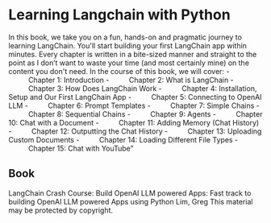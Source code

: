 # Learning Langchain with Python

In this book, we take you on a fun, hands-on and pragmatic journey to learning LangChain. You'll start building your first LangChain app within minutes. Every chapter is written in a bite-sized manner and straight to the point as I don’t want to waste your time (and most certainly mine) on the content you don't need.
In the course of this book, we will cover:
-          Chapter 1: Introduction
-          Chapter 2: What is LangChain
-          Chapter 3: How Does LangChain Work
-          Chapter 4: Installation, Setup and Our First LangChain App
-          Chapter 5: Connecting to OpenAI LLM
-          Chapter 6: Prompt Templates
-          Chapter 7: Simple Chains
-          Chapter 8: Sequential Chains
-          Chapter 9: Agents
-          Chapter 10: Chat with a Document
-          Chapter 11: Adding Memory (Chat History)
-          Chapter 12: Outputting the Chat History
-          Chapter 13: Uploading Custom Documents
-          Chapter 14: Loading Different File Types
-          Chapter 15: Chat with YouTube”

## Book
LangChain Crash Course: Build OpenAI LLM powered Apps: Fast track to building OpenAI LLM powered Apps using Python
Lim, Greg
This material may be protected by copyright.
